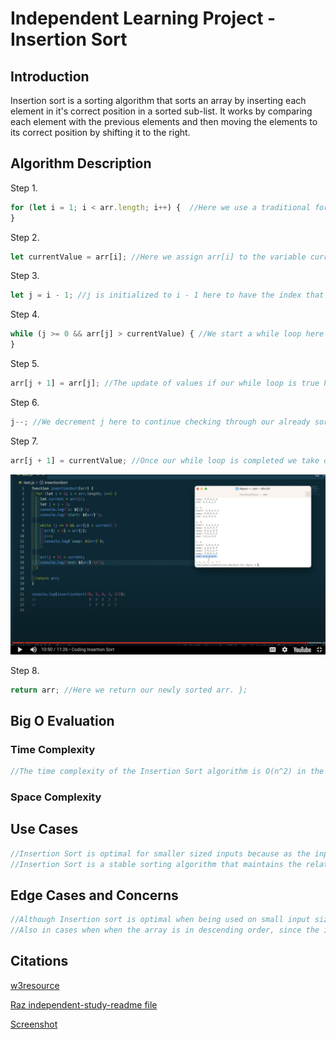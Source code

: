# Independent Learning Project - Insertion Sort

## Introduction

Insertion sort is a sorting algorithm that sorts an array by inserting each element in it's correct position in a sorted sub-list. It works by comparing each element with the previous elements and then moving the elements to its correct position by shifting it to the right. 

## Algorithm Description

Step 1. 
```js
for (let i = 1; i < arr.length; i++) {  //Here we use a traditional for loop to iterate over an array with i initialized to index 1 instead of 0.
}
```

Step 2.
```js 
let currentValue = arr[i]; //Here we assign arr[i] to the variable currentValue. This is an important step because when we find the number before our current index is greater than our current index the previous index becomes the current index (as seen on line 7), so we initialize a variable and set it to the value of our current index so that it's saved and we can use it later
```

Step 3.
```js 
let j = i - 1; //j is initialized to i - 1 here to have the index that we are comparing our currentValue too.
```

Step 4.
```js 
while (j >= 0 && arr[j] > currentValue) { //We start a while loop here to implement our logic that once our index j is a valid index and our value at index j is greater than our current value, we want to replace the value at the index in front of j with the value of j. 
}
```

Step 5.
```js 
arr[j + 1] = arr[j]; //The update of values if our while loop is true happens here.
```

Step 6.
```js 
j--; //We decrement j here to continue checking through our already sorted elements to make sure our currentValue is in the correct place. } 
```

Step 7.
```js 
arr[j + 1] = currentValue; //Once our while loop is completed we take our currentValue that is "floating" in our saved variable and assign it to the index in front of j. }
```

![The Reassigning of our floating currentValue](insertionCode.png)

Step 8.
```js 
return arr; //Here we return our newly sorted arr. };
```


## Big O Evaluation

### Time Complexity
```js
//The time complexity of the Insertion Sort algorithm is O(n^2) in the worst case, and O(n) in the best case.
```


### Space Complexity

## Use Cases
```js
//Insertion Sort is optimal for smaller sized inputs because as the input size increases the algorithm's running time also increase rapidly. 
//Insertion Sort is a stable sorting algorithm that maintains the relative order of equal elements.
```

## Edge Cases and Concerns
```js
//Although Insertion sort is optimal when being used on small input sizes, when the input size grows to larger varieties insertion sort is not the best algorithm to use. 
//Also in cases when when the array is in descending order, since the insertion sort has to go through each element and check it against each element before it every time. This can make your time complexity skyrocket and should prompt you to try another method!
```
## Citations
[w3resource](https://www.w3resource.com/javascript-exercises/searching-and-sorting-algorithm/searching-and-sorting-algorithm-exercise-4.php)

[Raz independent-study-readme file](https://github.com/10-6-pursuit/independent-study-project-example/blob/main/index.js)

[Screenshot](https://www.google.com/search?q=insertion+sort+js&sca_esv=599294221&rlz=1C5CHFA_enUS1084US1084&ei=fgWsZfLZHtm0ptQP4YmzyAM&ved=0ahUKEwjykNa2weyDAxVZmokEHeHEDDkQ4dUDCBA&uact=5&oq=insertion+sort+js&gs_lp=Egxnd3Mtd2l6LXNlcnAiEWluc2VydGlvbiBzb3J0IGpzMgUQABiABDIGEAAYFhgeMgYQABgWGB4yCxAAGIAEGIoFGIYDMgsQABiABBiKBRiGAzILEAAYgAQYigUYhgMyCxAAGIAEGIoFGIYDMgsQABiABBiKBRiGA0i6HlD3FFiEG3ABeAGQAQCYAU6gAdMBqgEBM7gBA8gBAPgBAcICChAAGEcY1gQYsAPCAg0QABiABBiKBRhDGLADwgILEAAYgAQYigUYkQLCAgsQABiABBixAxiDAeIDBBgAIEGIBgGQBgo&sclient=gws-wiz-serp#fpstate=ive&vld=cid:78a63631,vid:tVGQm4usQts,st:0)